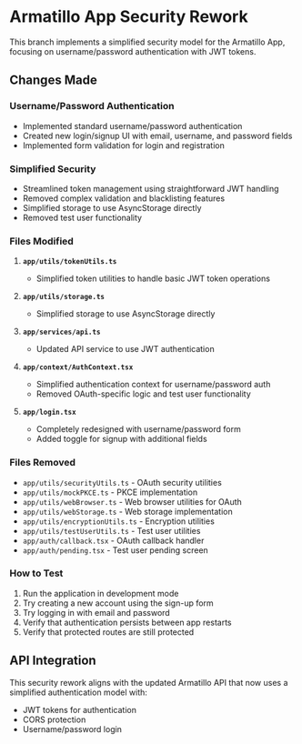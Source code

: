 # Armatillo App Security Rework

This branch implements a simplified security model for the Armatillo App, focusing on username/password authentication with JWT tokens.

## Changes Made

### Username/Password Authentication

- Implemented standard username/password authentication
- Created new login/signup UI with email, username, and password fields
- Implemented form validation for login and registration

### Simplified Security

- Streamlined token management using straightforward JWT handling
- Removed complex validation and blacklisting features
- Simplified storage to use AsyncStorage directly
- Removed test user functionality

### Files Modified

1. **`app/utils/tokenUtils.ts`**
   - Simplified token utilities to handle basic JWT token operations

2. **`app/utils/storage.ts`**
   - Simplified storage to use AsyncStorage directly

3. **`app/services/api.ts`**
   - Updated API service to use JWT authentication

4. **`app/context/AuthContext.tsx`**
   - Simplified authentication context for username/password auth
   - Removed OAuth-specific logic and test user functionality

5. **`app/login.tsx`**
   - Completely redesigned with username/password form
   - Added toggle for signup with additional fields

### Files Removed
- `app/utils/securityUtils.ts` - OAuth security utilities
- `app/utils/mockPKCE.ts` - PKCE implementation
- `app/utils/webBrowser.ts` - Web browser utilities for OAuth
- `app/utils/webStorage.ts` - Web storage implementation
- `app/utils/encryptionUtils.ts` - Encryption utilities
- `app/utils/testUserUtils.ts` - Test user utilities
- `app/auth/callback.tsx` - OAuth callback handler
- `app/auth/pending.tsx` - Test user pending screen

### How to Test

1. Run the application in development mode
2. Try creating a new account using the sign-up form
3. Try logging in with email and password
4. Verify that authentication persists between app restarts
5. Verify that protected routes are still protected

## API Integration

This security rework aligns with the updated Armatillo API that now uses a simplified authentication model with:
- JWT tokens for authentication
- CORS protection
- Username/password login
